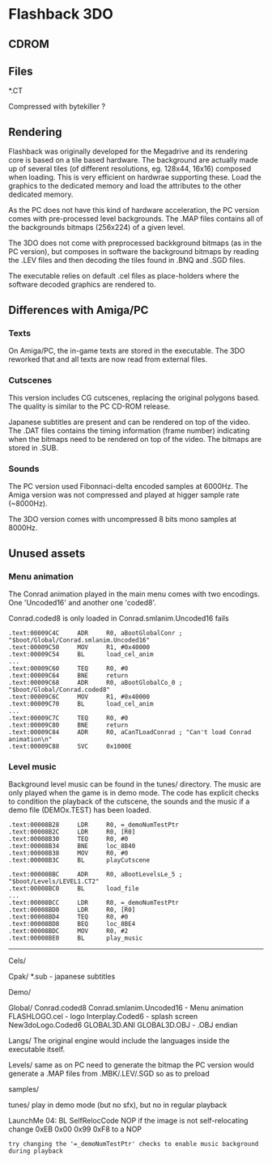 
# Flashback 3DO

## CDROM

## Files

*.CT

Compressed with bytekiller ?

## Rendering

Flashback was originally developed for the Megadrive and its rendering core is based on
a tile based hardware. The background are actually made up of several tiles (of different
resolutions, eg. 128x44, 16x16) composed when loading. This is very efficient on hardwrae
supporting these. Load the graphics to the dedicated memory and load the attributes to the
other dedicated memory.

As the PC does not have this kind of hardware acceleration, the PC version comes with pre-processed
level backgrounds. The .MAP files contains all of the backgrounds bitmaps (256x224) of a given level.

The 3DO does not come with preprocessed backkground bitmaps (as in the PC version), but composes
in software the background bitmaps by reading the .LEV files and then decoding the tiles found
in .BNQ and .SGD files.

The executable relies on default .cel files as place-holders where the software decoded graphics
are rendered to.

## Differences with Amiga/PC

### Texts

On Amiga/PC, the in-game texts are stored in the executable. The 3DO reworked that and all
texts are now read from external files.

### Cutscenes

This version includes CG cutscenes, replacing the original polygons based.
The quality is similar to the PC CD-ROM release.

Japanese subtitles are present and can be rendered on top of the video.
The .DAT files contains the timing information (frame number) indicating
when the bitmaps need to be rendered on top of the video. The bitmaps are stored in .SUB.

### Sounds

The PC version used Fibonnaci-delta encoded samples at 6000Hz. The Amiga
version was not compressed and played at higger sample rate (~8000Hz).

The 3DO version comes with uncompressed 8 bits mono samples at 8000Hz.

## Unused assets

### Menu animation

The Conrad animation played in the main menu comes with two encodings.
One 'Uncoded16' and another one 'coded8'.

Conrad.coded8 is only loaded in Conrad.smlanim.Uncoded16 fails

```
.text:00009C4C     ADR     R0, aBootGlobalConr ; "$boot/Global/Conrad.smlanim.Uncoded16"
.text:00009C50     MOV     R1, #0x40000
.text:00009C54     BL      load_cel_anim
...
.text:00009C60     TEQ     R0, #0
.text:00009C64     BNE     return
.text:00009C68     ADR     R0, aBootGlobalCo_0 ; "$boot/Global/Conrad.coded8"
.text:00009C6C     MOV     R1, #0x40000
.text:00009C70     BL      load_cel_anim
...
.text:00009C7C     TEQ     R0, #0
.text:00009C80     BNE     return
.text:00009C84     ADR     R0, aCanTLoadConrad ; "Can't load Conrad animation\n"
.text:00009C88     SVC     0x1000E
```

### Level music

Background level music can be found in the tunes/ directory. The music are only played when
the game is in demo mode. The code has explicit checks to condition the playback of the cutscene,
the sounds and the music if a demo file (DEMOx.TEST) has been loaded.

```
.text:00008B28     LDR     R0, =_demoNumTestPtr
.text:00008B2C     LDR     R0, [R0]
.text:00008B30     TEQ     R0, #0
.text:00008B34     BNE     loc_8B40
.text:00008B38     MOV     R0, #0
.text:00008B3C     BL      playCutscene

.text:00008BBC     ADR     R0, aBootLevelsLe_5 ; "$boot/Levels/LEVEL1.CT2"
.text:00008BC0     BL      load_file
...
.text:00008BCC     LDR     R0, =_demoNumTestPtr
.text:00008BD0     LDR     R0, [R0]
.text:00008BD4     TEQ     R0, #0
.text:00008BD8     BEQ     loc_8BE4
.text:00008BDC     MOV     R0, #2
.text:00008BE0     BL      play_music
```



---


Cels/

Cpak/
	*.sub - japanese subtitles

Demo/

Global/
	Conrad.coded8
	Conrad.smlanim.Uncoded16 - Menu animation
	FLASHLOGO.cel - logo
	Interplay.Coded6 - splash screen
	New3doLogo.Coded6
	GLOBAL3D.ANI
	GLOBAL3D.OBJ - .OBJ endian

Langs/
	The original engine would include the languages inside the executable itself.

Levels/
	same as on PC
		need to generate the bitmap
			the PC version would generate a .MAP files from .MBK/.LEV/.SGD so as to preload

samples/

tunes/
	play in demo mode (but no sfx), but no in regular playback

LaunchMe
	04: BL SelfRelocCode NOP if the image is not self-relocating
	change 0xEB 0x00 0x99 0xF8 to a NOP

	try changing the '=_demoNumTestPtr' checks to enable music background during playback


